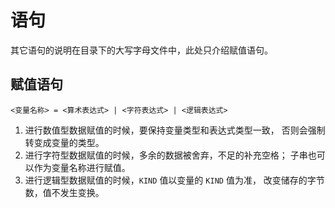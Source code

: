 # 语句

其它语句的说明在目录下的大写字母文件中，此处只介绍赋值语句。

## 赋值语句

```frotran
<变量名称> = <算术表达式> | <字符表达式> | <逻辑表达式>
```

1. 进行数值型数据赋值的时候，要保持变量类型和表达式类型一致，
    否则会强制转变成变量的类型。
2. 进行字符型数据赋值的时候，多余的数据被舍弃，不足的补充空格；
    子串也可以作为变量名称进行赋值。
3. 进行逻辑型数据赋值的时候，`KIND` 值以变量的 `KIND` 值为准，
    改变储存的字节数，值不发生变换。

